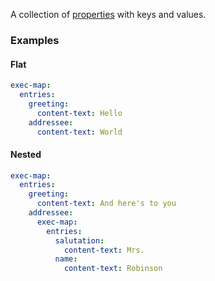A collection of [properties](Property.html) with keys and values.

### Examples

#### Flat

```yaml
exec-map:
  entries:
    greeting: 
      content-text: Hello
    addressee: 
      content-text: World    
```


#### Nested

```yaml
exec-map:
  entries:
    greeting: 
      content-text: And here's to you
    addressee:
      exec-map:
        entries:
          salutation: 
            content-text: Mrs.
          name:
            content-text: Robinson  
```
